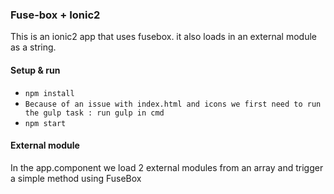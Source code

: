 ### Fuse-box + Ionic2
This is an ionic2 app that uses fusebox. it also loads in an external module as a string.


#### Setup & run 
* `npm install`
* `Because of an issue with index.html and icons we first need to run the gulp task : run gulp in cmd`
* `npm start`

#### External module

In the app.component we load 2 external modules from an array and trigger a simple method using FuseBox
